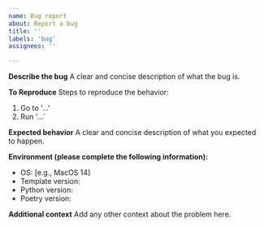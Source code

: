 ```yaml
---
name: Bug report
about: Report a bug
title: ''
labels: 'bug'
assignees: ''

---
```


**Describe the bug**
A clear and concise description of what the bug is.

**To Reproduce**
Steps to reproduce the behavior:
1. Go to '...'
2. Run '...`

**Expected behavior**
A clear and concise description of what you expected to happen.

**Environment (please complete the following information):**
 - OS: [e.g., MacOS 14] 
 - Template version:
 - Python version:
 - Poetry version:

**Additional context**
Add any other context about the problem here.
